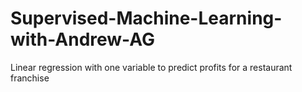 # Supervised-Machine-Learning-with-Andrew-AG
Linear regression with one variable to predict profits for a restaurant franchise
